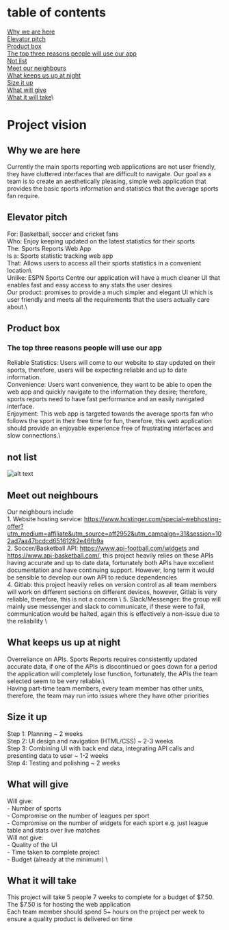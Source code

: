 # table of contents
[Why we are here](#Why-we-are-here)\
[Elevator pitch](#Elevator-pitch)\
[Product box](#Product-box)\
    [The top three reasons people will use our app](#The-top-three-reasons-people-will-use-our-app)\
[Not list](#Not-list)\
[Meet our neighbours](#Meet-our-neighbours)\
[What keeps us up at night](#What-keeps-us-up-at-night)\
[Size it up](#Size-it-up)\
[What will give](#What-will-give)\
[What it will take](#What-it-will-take)\

# Project vision
## Why we are here
Currently the main sports reporting web applications are not user friendly, they have cluttered interfaces that are difficult to navigate. Our goal as a team is to create an aesthetically pleasing, simple web application that provides the basic sports information and statistics that the average sports fan require. 

## Elevator pitch
For: Basketball, soccer and cricket fans\
Who: Enjoy keeping updated on the latest statistics for their sports\
The: Sports Reports Web App\
Is a: Sports statistic tracking web app\
That: Allows users to access all their sports statistics in a convenient location\  
Unlike: ESPN Sports Centre our application will have a much cleaner UI that enables fast and easy access to any stats the user desires\
Our product: promises to provide a much simpler and elegant UI which is user friendly and meets all the requirements that the users actually care about.\

## Product box
### The top three reasons people will use our app
Reliable Statistics: Users will come to our website to stay updated on their sports, therefore, users will be expecting reliable and up to date information. \
Convenience: Users want convenience, they want to be able to open the web app and quickly navigate to the information they desire; therefore, sports reports need to have fast performance and an easily navigated interface.\
Enjoyment: This web app is targeted towards the average sports fan who follows the sport in their free time for fun, therefore, this web application should provide an enjoyable experience free of frustrating interfaces and slow connections.\

## not list
![alt text](https://git.infotech.monash.edu/fit2101-s2-2021-projects/mash0019/blob/master/Planning/Pictures/NotTable.PNG?)

## Meet out neighbours
Our neighbours include\
    1. Website hosting service: https://www.hostinger.com/special-webhosting-offer?utm_medium=affiliate&utm_source=aff2952&utm_campaign=31&session=102ad7aa47bcdcd65161282e46fb9a \
    2. Soccer/Basketball API: https://www.api-football.com/widgets and https://www.api-basketball.com/, this project heavily relies on these APIs having accurate and up to date data, fortunately both APIs have excellent documentation and have continuing support. However, long term it would be sensible to develop our own API to reduce dependencies\
    4. Gitlab: this project heavily relies on version control as all team members will work on different sections on different devices, however, Gitlab is very reliable, therefore, this is not a concern \ 
    5. Slack/Messenger: the group will mainly use messenger and slack to communicate, if these were to fail, communication would be halted, again this is effectively a non-issue due to the reliability \ 

## What keeps us up at night
Overreliance on APIs. Sports Reports requires consistently updated accurate data, if one of the APIs is discontinued or goes down for a period the application will completely lose function, fortunately, the APIs the team selected seem to be very reliable.\   
Having part-time team members, every team member has other units, therefore, the team may run into issues where they have other priorities

## Size it up
Step 1: Planning ~ 2 weeks\
Step 2: UI design and navigation (HTML/CSS) ~ 2-3 weeks \
Step 3: Combining UI with back end data, integrating API calls and presenting data to user ~ 1-2 weeks \
Step 4: Testing and polishing ~ 2 weeks

## What will give
Will give:\
    - Number of sports \
    - Compromise on the number of leagues per sport \
    - Compromise on the number of widgets for each sport e.g. just league table and stats over live matches \
Will not give: \
    - Quality of the UI \
    - Time taken to complete project \
    - Budget (already at the minimum) \


## What it will take
This project will take 5 people 7 weeks to complete for a budget of $7.50. The $7.50 is for hosting the web application \
Each team member should spend 5+ hours on the project per week to ensure a quality product is delivered on time